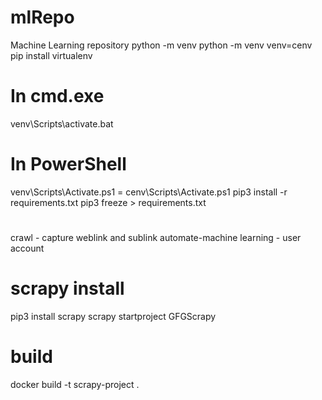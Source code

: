 # mlRepo
Machine Learning repository
python -m venv <directory>
python -m venv venv=cenv
pip install virtualenv
# In cmd.exe
venv\Scripts\activate.bat
# In PowerShell
venv\Scripts\Activate.ps1 = cenv\Scripts\Activate.ps1
pip3 install -r requirements.txt
pip3 freeze > requirements.txt

#
crawl - capture weblink and sublink
automate-machine learning - 
user account

# scrapy install
pip3 install scrapy
scrapy startproject GFGScrapy
# build 
docker build -t scrapy-project .


